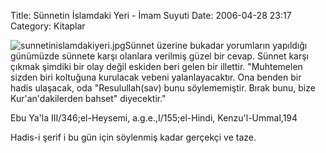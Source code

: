 Title: Sünnetin İslamdaki Yeri - İmam Suyuti
Date: 2006-04-28 23:17
Category: Kitaplar

![sunnetinislamdakiyeri.jpg][]Sünnet üzerine bukadar yorumların
yapıldığı günümüzde sünnete karşı olanlara verilmiş güzel bir cevap.
Sünnet karşı çıkmak şimdiki bir olay değil eskiden beri gelen bir
illettir. "Muhtemelen sizden biri koltuğuna kurulacak vebeni
yalanlayacaktır. Ona benden bir hadis ulaşacak, oda "Resulullah(sav)
bunu söylememiştir. Bırak bunu, bize Kur'an'dakilerden bahset"
diyecektir."

Ebu Ya'la III/346;el-Heysemi, a.g.e.,I/155;el-Hindi, Kenzu'l-Ummal,194

Hadis-i şerif i bu gün için söylenmiş kadar gerçekçi ve taze.

</p>

  [sunnetinislamdakiyeri.jpg]: http://www.fatihhayrioglu.com/images/sunnetinislamdakiyeri.thumbnail.jpg
    "sunnetinislamdakiyeri.jpg"
